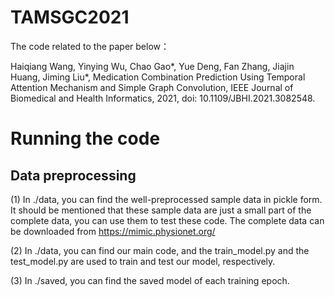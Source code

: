 
# TAMSGC2021
The code related to the paper below：

Haiqiang Wang, Yinying Wu, Chao Gao*, Yue Deng, Fan Zhang, Jiajin Huang, Jiming Liu*, Medication Combination Prediction Using Temporal Attention Mechanism and Simple Graph Convolution, IEEE Journal of Biomedical and Health Informatics, 2021, doi: 10.1109/JBHI.2021.3082548.


# Running the code
## Data preprocessing
(1) In ./data, you can find the well-preprocessed sample data in pickle form. It should be mentioned that these sample data are just a small part of the complete data, you can use them to test these code. The complete data can be downloaded from https://mimic.physionet.org/

(2) In ./data, you can find our main code, and the train_model.py and the test_model.py are used to train and test our model, respectively. 

(3) In ./saved, you can find the saved model of each training epoch.

 
